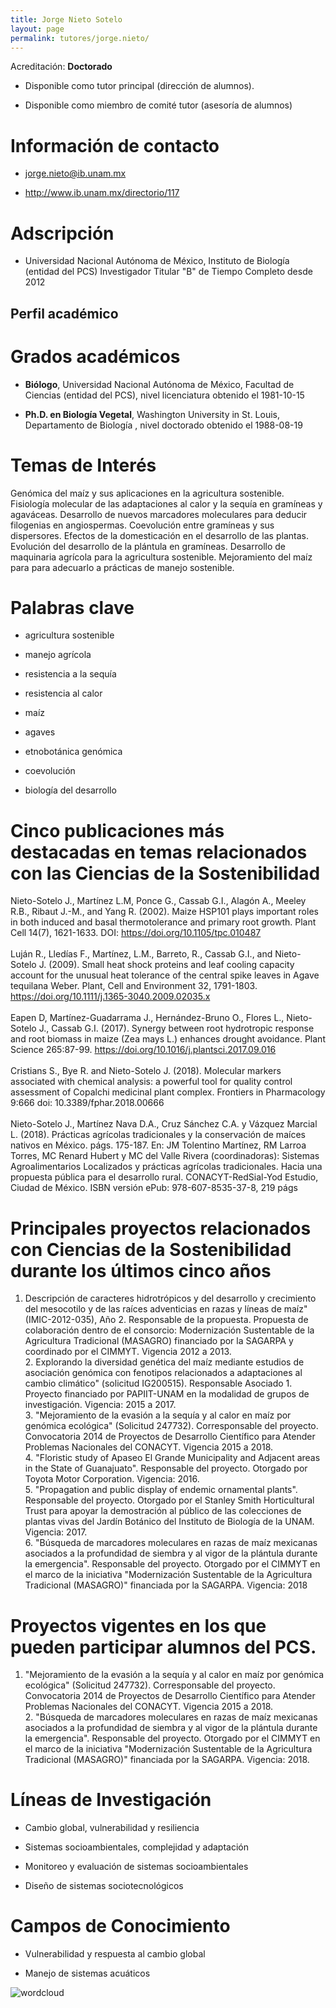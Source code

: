 ```yaml
---
title: Jorge Nieto Sotelo
layout: page
permalink: tutores/jorge.nieto/
---
```


Acreditación: **Doctorado**


 - Disponible como tutor principal (dirección de alumnos).


 - Disponible como miembro de comité tutor (asesoría de alumnos)





# Información de contacto

 - <jorge.nieto@ib.unam.mx>


 - <a href="http://www.ib.unam.mx/directorio/117" rel="nofollow">http://www.ib.unam.mx/directorio/117</a>




# Adscripción


 - Universidad Nacional Autónoma de México, Instituto de Biología (entidad del PCS)    Investigador Titular &quot;B&quot; de Tiempo Completo desde 2012
 





## Perfil académico


# Grados académicos


 - **Biólogo**, Universidad Nacional Autónoma de México, Facultad de Ciencias (entidad del PCS), nivel licenciatura obtenido el 1981-10-15

 - **Ph.D. en Biología Vegetal**, Washington University in St. Louis, Departamento de Biología , nivel doctorado obtenido el 1988-08-19




# Temas de Interés

Genómica del maíz y sus aplicaciones en la agricultura sostenible. 
Fisiología molecular de las adaptaciones al calor y la sequía en gramíneas y agaváceas. 
Desarrollo de nuevos marcadores moleculares para deducir filogenias en angiospermas.
Coevolución entre gramíneas y sus dispersores.
Efectos de la domesticación en el desarrollo de las plantas.
Evolución del desarrollo de la plántula en gramíneas.
Desarrollo de maquinaria agrícola para la agricultura sostenible.
Mejoramiento del maíz para para adecuarlo a prácticas de manejo sostenible.



# Palabras clave


 - agricultura sostenible

 - manejo agrícola

 - resistencia a la sequía

 - resistencia al calor

 - maíz

 - agaves

 - etnobotánica genómica

 - coevolución

 - biología del desarrollo




# Cinco publicaciones más destacadas en temas relacionados con las Ciencias de la Sostenibilidad

Nieto-Sotelo J., Martínez L.M, Ponce G., Cassab G.I., Alagón A., Meeley R.B., Ribaut J.-M., and Yang R. (2002). Maize HSP101 plays important roles in both induced and basal thermotolerance and primary root growth. Plant Cell 14(7), 1621-1633. DOI: https://doi.org/10.1105/tpc.010487<br /><br />Luján R., Lledías F., Martínez, L.M., Barreto, R., Cassab G.I., and Nieto-Sotelo J. (2009). Small heat shock proteins and leaf cooling capacity account for the unusual heat tolerance of the central spike leaves in Agave tequilana Weber. Plant, Cell and Environment 32, 1791-1803. https://doi.org/10.1111/j.1365-3040.2009.02035.x<br /><br />Eapen D, Martínez-Guadarrama J., Hernández-Bruno O., Flores L., Nieto-Sotelo J., Cassab G.I. (2017). Synergy between root hydrotropic response and root biomass in maize (Zea mays L.) enhances drought avoidance. Plant Science 265:87-99. https://doi.org/10.1016/j.plantsci.2017.09.016<br /><br />Cristians S., Bye R. and Nieto-Sotelo J. (2018). Molecular markers associated with chemical analysis: a powerful tool for quality control assessment of Copalchi medicinal plant complex. Frontiers in Pharmacology 9:666 doi: 10.3389/fphar.2018.00666<br /><br />Nieto-Sotelo J., Martínez Nava D.A., Cruz Sánchez C.A. y Vázquez Marcial L. (2018). Prácticas agrícolas tradicionales y la conservación de maíces nativos en México. págs. 175-187. En: JM Tolentino Martínez, RM Larroa Torres, MC Renard Hubert y MC del Valle Rivera (coordinadoras): Sistemas Agroalimentarios Localizados y prácticas agrícolas tradicionales. Hacia una propuesta pública para el desarrollo rural. CONACYT-RedSial-Yod Estudio, Ciudad de México. ISBN versión ePub: 978-607-8535-37-8, 219 págs




# Principales proyectos relacionados con Ciencias de la Sostenibilidad durante los últimos cinco años

1.	Descripción de caracteres hidrotrópicos y del desarrollo y crecimiento del mesocotilo y de las raíces adventicias en razas y líneas de maíz&quot; (IMIC-2012-035), Año 2. Responsable de la propuesta. Propuesta de colaboración dentro de el consorcio: Modernización Sustentable de la Agricultura Tradicional (MASAGRO) financiado por la SAGARPA y coordinado por el CIMMYT. Vigencia 2012 a 2013. <br />2.	Explorando la diversidad genética del maíz mediante estudios de asociación genómica con fenotipos relacionados a adaptaciones al cambio climático&quot; (solicitud IG200515). Responsable Asociado 1. Proyecto financiado por PAPIIT-UNAM  en la modalidad de grupos de investigación. Vigencia: 2015 a 2017.<br />3.	&quot;Mejoramiento de la evasión a la sequía y al calor en maíz por genómica ecológica&quot; (Solicitud 247732). Corresponsable del proyecto. Convocatoria 2014 de Proyectos de Desarrollo Científico para Atender Problemas Nacionales del CONACYT. Vigencia 2015 a 2018.<br />4.	&quot;Floristic study of Apaseo El Grande Municipality and Adjacent areas in the State of Guanajuato&quot;. Responsable del proyecto. Otorgado por Toyota Motor Corporation. Vigencia: 2016.<br />5.	&quot;Propagation and public display of endemic ornamental plants&quot;. Responsable del proyecto. Otorgado por el Stanley Smith Horticultural Trust para apoyar la demostración al público de las colecciones de plantas vivas del Jardín Botánico del Instituto de Biología de la UNAM. Vigencia: 2017.<br />6.	&quot;Búsqueda de marcadores moleculares en razas de maíz mexicanas asociados a la profundidad de siembra y al vigor de la plántula durante la emergencia&quot;. Responsable del proyecto. Otorgado por el CIMMYT en el marco de la iniciativa &quot;Modernización Sustentable de la Agricultura Tradicional (MASAGRO)&quot; financiada por la SAGARPA. Vigencia: 2018<br />




# Proyectos vigentes en los que pueden participar alumnos del PCS.

1.	&quot;Mejoramiento de la evasión a la sequía y al calor en maíz por genómica ecológica&quot; (Solicitud 247732). Corresponsable del proyecto. Convocatoria 2014 de Proyectos de Desarrollo Científico para Atender Problemas Nacionales del CONACYT. Vigencia 2015 a 2018.<br />2.	&quot;Búsqueda de marcadores moleculares en razas de maíz mexicanas asociados a la profundidad de siembra y al vigor de la plántula durante la emergencia&quot;. Responsable del proyecto. Otorgado por el CIMMYT en el marco de la iniciativa &quot;Modernización Sustentable de la Agricultura Tradicional (MASAGRO)&quot; financiada por la SAGARPA. Vigencia: 2018.




# Líneas de Investigación


 - Cambio global, vulnerabilidad y resiliencia

 - Sistemas socioambientales, complejidad y adaptación

 - Monitoreo y evaluación de sistemas socioambientales

 - Diseño de sistemas sociotecnológicos





# Campos de Conocimiento

 - Vulnerabilidad y respuesta al cambio global

 - Manejo de sistemas acuáticos



![wordcloud](https://sostenibilidad.posgrado.unam.mx/media/perfil-academico/167/wordcloud.png)
